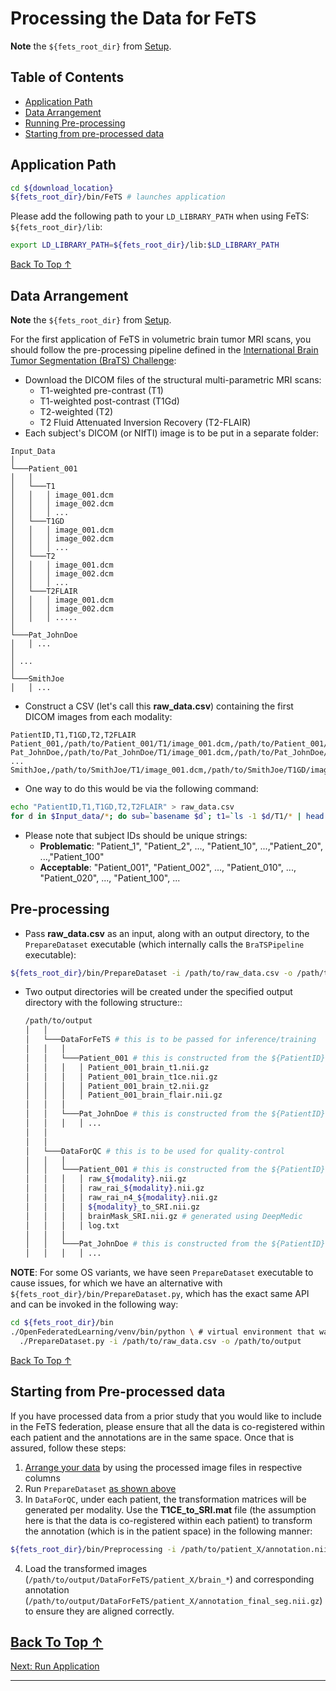 # Processing the Data for FeTS

**Note** the `${fets_root_dir}` from [Setup](./setup.md#set-up-the-environment).

## Table of Contents
- [Application Path](#application-path)
- [Data Arrangement](#data-arrangement)
- [Running Pre-processing](#pre-processing)
- [Starting from pre-processed data](#starting-from-pre-processed-data)

## Application Path

```bash
cd ${download_location}
${fets_root_dir}/bin/FeTS # launches application
```

Please add the following path to your `LD_LIBRARY_PATH` when using FeTS: `${fets_root_dir}/lib`:
```bash
export LD_LIBRARY_PATH=${fets_root_dir}/lib:$LD_LIBRARY_PATH
```

[Back To Top &uarr;](#table-of-contents)

## Data Arrangement
**Note** the `${fets_root_dir}` from [Setup](./setup.md#set-up-the-environment).

For the first application of FeTS in volumetric brain tumor MRI scans, you should follow the pre-processing pipeline defined in the [International Brain Tumor Segmentation (BraTS) Challenge](http://braintumorsegmentation.org/):
- Download the DICOM files of the structural multi-parametric MRI scans:
  - T1-weighted pre-contrast (T1)
  - T1-weighted post-contrast (T1Gd)
  - T2-weighted (T2)
  - T2 Fluid Attenuated Inversion Recovery (T2-FLAIR)
- Each subject's DICOM (or NIfTI) image is to be put in a separate folder:
```
Input_Data
│
└───Patient_001
│   │
│   └───T1
│   │   │ image_001.dcm
│   │   │ image_002.dcm
│   │   │ ...
│   └───T1GD
│   │   │ image_001.dcm
│   │   │ image_002.dcm
│   │   │ ...
│   └───T2
│   │   │ image_001.dcm
│   │   │ image_002.dcm
│   │   │ ...
│   └───T2FLAIR
│   │   │ image_001.dcm
│   │   │ image_002.dcm
│   │   │ .....
│   
└───Pat_JohnDoe
│   │ ...
│   
│ ...   
│   
└───SmithJoe
│   │ ...
```
- Construct a CSV (let's call this **raw_data.csv**) containing the first DICOM images from each modality:
```
PatientID,T1,T1GD,T2,T2FLAIR
Patient_001,/path/to/Patient_001/T1/image_001.dcm,/path/to/Patient_001/T1GD/image_001.dcm,/path/to/Patient_001/T2/image_001.dcm,/path/to/Patient_001/T2FLAIR/image_001.dcm
Pat_JohnDoe,/path/to/Pat_JohnDoe/T1/image_001.dcm,/path/to/Pat_JohnDoe/T1GD/image_001.dcm,/path/to/Pat_JohnDoe/T2/image_001.dcm,/path/to/Pat_JohnDoe/T2FLAIR/image_001.dcm
...
SmithJoe,/path/to/SmithJoe/T1/image_001.dcm,/path/to/SmithJoe/T1GD/image_001.dcm,/path/to/SmithJoe/T2/image_001.dcm,/path/to/SmithJoe/T2FLAIR/image_001.dcm
```
  - One way to do this would be via the following command:
  ```bash
  echo "PatientID,T1,T1GD,T2,T2FLAIR" > raw_data.csv
  for d in $Input_data/*; do sub=`basename $d`; t1=`ls -1 $d/T1/* | head -n1`; tlce=`ls -1 $d/T1GD/* | head -n1`; t2=`ls -1 $d/T2/* | head -n1`; flair=`ls -1 $d/T2FLAIR/* | head -n1`; echo $sub,$t1,$tlce,$t2,$flair >> raw_data.csv; done
  ```
  - Please note that subject IDs should be unique strings:
    - **Problematic**: "Patient_1", "Patient_2", ..., "Patient_10", ...,"Patient_20", ...,"Patient_100"
    - **Acceptable**: "Patient_001", "Patient_002", ..., "Patient_010", ..., "Patient_020", ..., "Patient_100", ...

## Pre-processing

- Pass **raw_data.csv** as an input, along with an output directory, to the `PrepareDataset` executable (which internally calls the `BraTSPipeline` executable):
```bash
${fets_root_dir}/bin/PrepareDataset -i /path/to/raw_data.csv -o /path/to/output
```
- Two output directories will be created under the specified output directory with the following structure::
  ```bash
  /path/to/output
  │   │
  │   └───DataForFeTS # this is to be passed for inference/training
  │   │   │
  │   │   └───Patient_001 # this is constructed from the ${PatientID} header of CSV
  │   │   │   │ Patient_001_brain_t1.nii.gz
  │   │   │   │ Patient_001_brain_t1ce.nii.gz
  │   │   │   │ Patient_001_brain_t2.nii.gz
  │   │   │   │ Patient_001_brain_flair.nii.gz
  │   │   │   
  │   │   └───Pat_JohnDoe # this is constructed from the ${PatientID} header of CSV
  │   │   │   │ ...
  │   │
  │   │
  │   └───DataForQC # this is to be used for quality-control
  │   │   │
  │   │   └───Patient_001 # this is constructed from the ${PatientID} header of CSV
  │   │   │   │ raw_${modality}.nii.gz
  │   │   │   │ raw_rai_${modality}.nii.gz
  │   │   │   │ raw_rai_n4_${modality}.nii.gz
  │   │   │   │ ${modality}_to_SRI.nii.gz
  │   │   │   │ brainMask_SRI.nii.gz # generated using DeepMedic
  │   │   │   │ log.txt
  │   │   │   
  │   │   └───Pat_JohnDoe # this is constructed from the ${PatientID} header of CSV
  │   │   │   │ ...
  ```

**NOTE**: For some OS variants, we have seen `PrepareDataset` executable to cause issues, for which we have an alternative with `${fets_root_dir}/bin/PrepareDataset.py`, which has the exact same API and can be invoked in the following way:
```bash
cd ${fets_root_dir}/bin
./OpenFederatedLearning/venv/bin/python \ # virtual environment that was set up in previous section
  ./PrepareDataset.py -i /path/to/raw_data.csv -o /path/to/output
```

[Back To Top &uarr;](#table-of-contents)

## Starting from Pre-processed data

If you have processed data from a prior study that you would like to include in the FeTS federation, please ensure that all the data is co-registered within each patient and the annotations are in the same space. Once that is assured, follow these steps:
1. [Arrange your data](#data-arrangement) by using the processed image files in respective columns
2. Run `PrepareDataset` [as shown above](#pre-processing)
3. In `DataForQC`, under each patient, the transformation matrices will be generated per modality. Use the **T1CE_to_SRI.mat** file (the assumption here is that the data is co-registered within each patient) to transform the annotation (which is in the patient space) in the following manner:
```bash
${fets_root_dir}/bin/Preprocessing -i /path/to/patient_X/annotation.nii.gz -rFI ${fets_root_dir}/data/sri24/atlasImage.nii.gz -o /path/to/output/DataForFeTS/patient_X/annotation_final_seg.nii.gz -reg Rigid -rIS 1 -rIA /path/to/output/DataForQC/patient_X/T1CE_to_SRI.mat -rSg 1
```
4. Load the transformed images (`/path/to/output/DataForFeTS/patient_X/brain_*`) and corresponding annotation (`/path/to/output/DataForFeTS/patient_X/annotation_final_seg.nii.gz`) to ensure they are aligned correctly.

[Back To Top &uarr;](#table-of-contents)
---
[Next: Run Application](./runningApplication.md)

---
